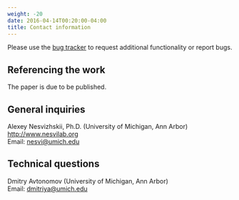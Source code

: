 ```yaml
---
weight: -20
date: 2016-04-14T00:20:00-04:00
title: Contact information
---
```


Please use the [bug tracker](https://github.com/chhh/batmass/issues) to request additional functionality or report bugs.

## Referencing the work
The paper is due to be published.

## General inquiries
Alexey Nesvizhskii, Ph.D.  (University of Michigan, Ann Arbor)  
http://www.nesvilab.org  
Email: nesvi@umich.edu   

## Technical questions
Dmitry Avtonomov (University of Michigan, Ann Arbor)  
Email: dmitriya@umich.edu  
